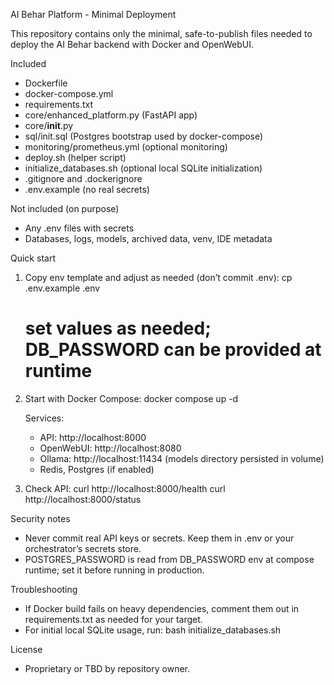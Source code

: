 AI Behar Platform - Minimal Deployment

This repository contains only the minimal, safe-to-publish files needed to deploy the AI Behar backend with Docker and OpenWebUI.

Included
- Dockerfile
- docker-compose.yml
- requirements.txt
- core/enhanced_platform.py (FastAPI app)
- core/__init__.py
- sql/init.sql (Postgres bootstrap used by docker-compose)
- monitoring/prometheus.yml (optional monitoring)
- deploy.sh (helper script)
- initialize_databases.sh (optional local SQLite initialization)
- .gitignore and .dockerignore
- .env.example (no real secrets)

Not included (on purpose)
- Any .env files with secrets
- Databases, logs, models, archived data, venv, IDE metadata

Quick start
1) Copy env template and adjust as needed (don’t commit .env):
   cp .env.example .env
   # set values as needed; DB_PASSWORD can be provided at runtime

2) Start with Docker Compose:
   docker compose up -d

   Services:
   - API: http://localhost:8000
   - OpenWebUI: http://localhost:8080
   - Ollama: http://localhost:11434 (models directory persisted in volume)
   - Redis, Postgres (if enabled)

3) Check API:
   curl http://localhost:8000/health
   curl http://localhost:8000/status

Security notes
- Never commit real API keys or secrets. Keep them in .env or your orchestrator’s secrets store.
- POSTGRES_PASSWORD is read from DB_PASSWORD env at compose runtime; set it before running in production.

Troubleshooting
- If Docker build fails on heavy dependencies, comment them out in requirements.txt as needed for your target.
- For initial local SQLite usage, run:
   bash initialize_databases.sh

License
- Proprietary or TBD by repository owner.

